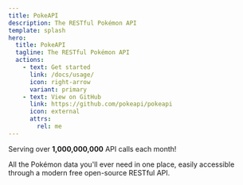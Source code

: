 ```yaml
---
title: PokeAPI
description: The RESTful Pokémon API
template: splash
hero:
  title: PokeAPI
  tagline: The RESTful Pokémon API
  actions:
    - text: Get started
      link: /docs/usage/
      icon: right-arrow
      variant: primary
    - text: View on GitHub
      link: https://github.com/pokeapi/pokeapi
      icon: external
      attrs:
        rel: me
---
```


Serving over **1,000,000,000** API calls each month!

All the Pokémon data you'll ever need in one place,
easily accessible through a modern free open-source RESTful API.
